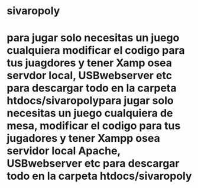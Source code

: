 # sivaropoly
# para jugar solo necesitas un juego cualquiera modificar el codigo para tus juagdores y tener Xamp osea servdor local, USBwebserver etc para descargar todo en la carpeta htdocs/sivaropolypara jugar solo necesitas un juego cualquiera de mesa, modificar el codigo para tus jugadores y tener Xampp osea servidor local Apache, USBwebserver etc para descargar todo en la carpeta htdocs/sivaropoly
